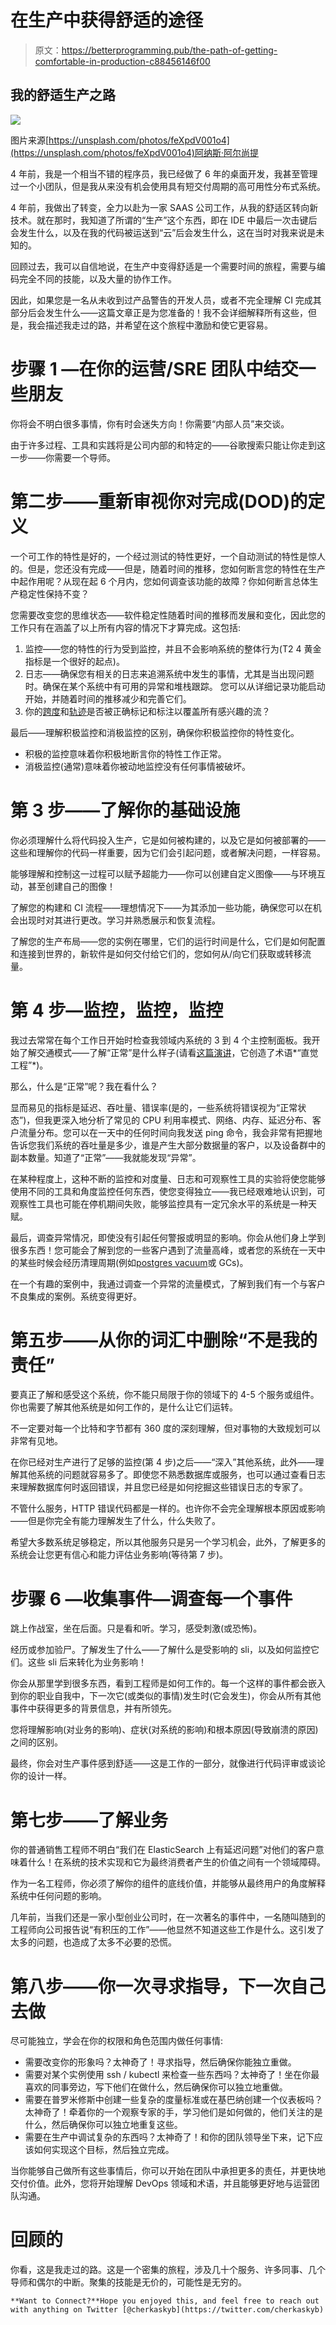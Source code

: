 # 在生产中获得舒适的途径

> 原文：<https://betterprogramming.pub/the-path-of-getting-comfortable-in-production-c88456146f00>

## 我的舒适生产之路

![](img/c97d83be0f7bd05d452c4c93cf8b587b.png)

图片来源[https://unsplash.com/photos/feXpdV001o4](https://unsplash.com/photos/feXpdV001o4)阿纳斯·阿尔尚提

4 年前，我是一个相当不错的程序员，我已经做了 6 年的桌面开发，我甚至管理过一个小团队，但是我从来没有机会使用具有短交付周期的高可用性分布式系统。

4 年前，我做出了转变，全力以赴为一家 SAAS 公司工作，从我的舒适区转向新技术。就在那时，我知道了所谓的“生产”这个东西，即在 IDE 中最后一次击键后会发生什么，以及在我的代码被运送到“云”后会发生什么，这在当时对我来说是未知的。

回顾过去，我可以自信地说，在生产中变得舒适是一个需要时间的旅程，需要与编码完全不同的技能，以及大量的协作工作。

因此，如果您是一名从未收到过产品警告的开发人员，或者不完全理解 CI 完成其部分后会发生什么——这篇文章正是为您准备的！我不会详细解释所有这些，但是，我会描述我走过的路，并希望在这个旅程中激励和使它更容易。

# 步骤 1 —在你的运营/SRE 团队中结交一些朋友

你将会不明白很多事情，你有时会迷失方向！你需要“内部人员”来交谈。

由于许多过程、工具和实践将是公司内部的和特定的——谷歌搜索只能让你走到这一步——你需要一个导师。

# 第二步——重新审视你对完成(DOD)的定义

一个可工作的特性是好的，一个经过测试的特性更好，一个自动测试的特性是惊人的。但是，您还没有完成——但是，随着时间的推移，您如何断言您的特性在生产中起作用呢？从现在起 6 个月内，您如何调查该功能的故障？你如何断言总体生产稳定性保持不变？

您需要改变您的思维状态——软件稳定性随着时间的推移而发展和变化，因此您的工作只有在涵盖了以上所有内容的情况下才算完成。这包括:

1.  监控——您的特性的行为受到监控，并且不会影响系统的整体行为(T2 4 黄金指标是一个很好的起点)。
2.  日志——确保您有相关的日志来追溯系统中发生的事情，尤其是当出现问题时。确保在某个系统中有可用的异常和堆栈跟踪。
    您可以从详细记录功能启动开始，并随着时间的推移减少和完善它们。
3.  你的[跨度](https://opentelemetry.io/docs/reference/specification/trace/api/#span)和[轨迹](https://opentelemetry.io/docs/reference/specification/trace/api/#tracer)是否被正确标记和标注以覆盖所有感兴趣的流？

最后——理解积极监控和消极监控的区别，确保你积极监控你的特性变化。

*   积极的监控意味着你积极地断言你的特性工作正常。
*   消极监控(通常)意味着你被动地监控没有任何事情被破坏。

# 第 3 步——了解你的基础设施

你必须理解什么将代码投入生产，它是如何被构建的，以及它是如何被部署的——这些和理解你的代码一样重要，因为它们会引起问题，或者解决问题，一样容易。

能够理解和控制这一过程可以赋予超能力——你可以创建自定义图像——与环境互动，甚至创建自己的图像！

了解您的构建和 CI 流程——理想情况下——为其添加一些功能，确保您可以在机会出现时对其进行更改。学习并熟悉展示和恢复流程。

了解您的生产布局——您的实例在哪里，它们的运行时间是什么，它们是如何配置和连接到世界的，新软件是如何交付给它们的，您如何从/向它们获取或转移流量。

# 第 4 步—监控，监控，监控

我过去常常在每个工作日开始时检查我领域内系统的 3 到 4 个主控制面板。我开始了解交通模式——了解“正常”是什么样子(请看[这篇演讲](https://youtu.be/Q4nniyAarbs?t=1775)，它创造了术语*“直觉工程”*)。

那么，什么是“正常”呢？我在看什么？

显而易见的指标是延迟、吞吐量、错误率(是的，一些系统将错误视为“正常状态”)，但我更深入地分析了常见的 CPU 利用率模式、网络、内存、延迟分布、客户流量分布。您可以在一天中的任何时间向我发送 ping 命令，我会非常有把握地告诉您我们系统的吞吐量是多少，谁是产生大部分数据量的客户，以及设备群中的副本数量。知道了“正常”——我就能发现“异常”。

在某种程度上，这种不断的监控和对度量、日志和可观察性工具的实验将使您能够使用不同的工具和角度监控任何东西，使您变得独立——我已经艰难地认识到，可观察性工具也可能在停机期间失败，能够监控具有一定冗余水平的系统是一种天赋。

最后，调查异常情况，即使没有引起任何警报或明显的影响。你会从他们身上学到很多东西！您可能会了解到您的一些客户遇到了流量高峰，或者您的系统在一天中的某些时候会经历清理周期(例如[postgres vacuum](https://www.postgresql.org/docs/9.1/sql-vacuum.html)或 GCs)。

在一个有趣的案例中，我通过调查一个异常的流量模式，了解到我们有一个与客户不良集成的案例。系统变得更好。

# 第五步——从你的词汇中删除“不是我的责任”

要真正了解和感受这个系统，你不能只局限于你的领域下的 4-5 个服务或组件。你也需要了解其他系统是如何工作的，是什么让它们运转。

不一定要对每一个比特和字节都有 360 度的深刻理解，但对事物的大致规划可以非常有见地。

在你已经对生产进行了足够的监控(第 4 步)之后——“深入”其他系统，此外——理解其他系统的问题就容易多了。即使您不熟悉数据库或服务，也可以通过查看日志来理解数据库何时返回错误，并且您已经是如何挖掘这些错误日志的专家了。

不管什么服务，HTTP 错误代码都是一样的。也许你不会完全理解根本原因或影响——但是你完全有能力理解发生了什么，什么失败了。

希望大多数系统足够稳定，所以其他服务只是另一个学习机会，此外，了解更多的系统会让您更有信心和能力评估业务影响(等待第 7 步)。

# 步骤 6 —收集事件—调查每一个事件

跳上作战室，坐在后面。只是看和听。学习，感受刺激(或恐怖)。

经历或参加验尸。了解发生了什么——了解什么是受影响的 sli，以及如何监控它们。这些 sli 后来转化为业务影响！

你会从那里学到很多东西，看到工程师是如何工作的。每一个这样的事件都会嵌入到你的职业自我中，下一次它(或类似的事情)发生时(它会发生)，你会从所有其他事件中获得更多的背景信息，并有所领先。

您将理解影响(对业务的影响)、症状(对系统的影响)和根本原因(导致崩溃的原因)之间的区别。

最终，你会对生产事件感到舒适——这是工作的一部分，就像进行代码评审或谈论你的设计一样。

# 第七步——了解业务

你的普通销售工程师不明白“我们在 ElasticSearch 上有延迟问题”对他们的客户意味着什么！在系统的技术实现和它为最终消费者产生的价值之间有一个领域障碍。

作为一名工程师，你必须了解你的组件的底线价值，并能够从最终用户的角度解释系统中任何问题的影响。

几年前，当我们还是一家小型创业公司时，在一次著名的事件中，一名随叫随到的工程师向公司报告说“有积压的工作”——他显然不知道这些工作是什么。这引发了太多的问题，也造成了太多不必要的恐慌。

# 第八步——你一次寻求指导，下一次自己去做

尽可能独立，学会在你的权限和角色范围内做任何事情:

*   需要改变你的形象吗？太神奇了！寻求指导，然后确保你能独立重做。
*   需要对某个实例使用 ssh / kubectl 来检查一些东西吗？太神奇了！坐在你最喜欢的同事旁边，写下他们在做什么，然后确保你可以独立地重做。
*   需要在普罗米修斯中创建一些复杂的度量标准或在基巴纳创建一个仪表板吗？太神奇了！牵着你的一个观察专家的手，学习他们是如何做的，他们关注的是什么，然后确保你可以独立地重复这些。
*   需要在生产中调试复杂的东西吗？太神奇了！和你的团队领导坐下来，记下应该如何实现这个目标，然后独立完成。

当你能够自己做所有这些事情后，你可以开始在团队中承担更多的责任，并更快地交付价值。此外，您将开始理解 DevOps 领域和术语，并且能够更好地与运营团队沟通。

# 回顾的

你看，这是我走过的路。这是一个密集的旅程，涉及几十个服务、许多同事、几个导师和偶尔的中断。聚集的技能是无价的，可能性是无穷的。

```
**Want to Connect?**Hope you enjoyed this, and feel free to reach out with anything on Twitter [@cherkaskyb](https://twitter.com/cherkaskyb)
```